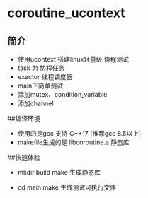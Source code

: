 # coroutine_ucontext

## 简介 
* 使用ucontext 搭建linux轻量级 协程测试
* task 为 协程任务
* exector 线程调度器
* main下简单测试
* 添加mutex、condition_variable
* 添加channel

##编译环境
* 使用的是gcc 支持 C++17 (推荐gcc 8.5以上)
* makefile生成的是 libcoroutine.a 静态库

##快速体验
* mkdir build
  make
  生成静态库

* cd main 
  make
  生成测试可执行文件
